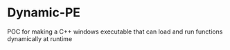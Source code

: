 # Dynamic-PE
POC for making a C++ windows executable that can load and run functions dynamically at runtime
